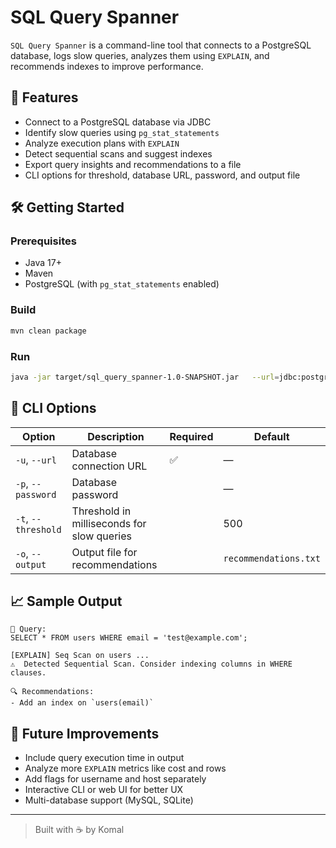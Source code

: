 # SQL Query Spanner

`SQL Query Spanner` is a command-line tool that connects to a PostgreSQL database, logs slow queries, analyzes them using `EXPLAIN`, and recommends indexes to improve performance.

## 🚀 Features

- Connect to a PostgreSQL database via JDBC
- Identify slow queries using `pg_stat_statements`
- Analyze execution plans with `EXPLAIN`
- Detect sequential scans and suggest indexes
- Export query insights and recommendations to a file
- CLI options for threshold, database URL, password, and output file

## 🛠️ Getting Started

### Prerequisites

- Java 17+
- Maven
- PostgreSQL (with `pg_stat_statements` enabled)

### Build

```bash
mvn clean package
```

### Run

```bash
java -jar target/sql_query_spanner-1.0-SNAPSHOT.jar   --url=jdbc:postgresql://localhost:5432/postgres   --password=yourpassword   --threshold=500   --output=recommendations.txt
```

## 🔧 CLI Options

| Option            | Description                                   | Required | Default               |
|-------------------|-----------------------------------------------|----------|------------------------|
| `-u`, `--url`     | Database connection URL                       | ✅       | —                      |
| `-p`, `--password`| Database password                             |          | —                      |
| `-t`, `--threshold`| Threshold in milliseconds for slow queries   |          | 500                    |
| `-o`, `--output`  | Output file for recommendations               |          | `recommendations.txt`  |

## 📈 Sample Output

```
📄 Query:
SELECT * FROM users WHERE email = 'test@example.com';

[EXPLAIN] Seq Scan on users ...
⚠️  Detected Sequential Scan. Consider indexing columns in WHERE clauses.

🔍 Recommendations:
- Add an index on `users(email)`
```

## 📌 Future Improvements

- Include query execution time in output
- Analyze more `EXPLAIN` metrics like cost and rows
- Add flags for username and host separately
- Interactive CLI or web UI for better UX
- Multi-database support (MySQL, SQLite)

---

> Built with ☕ by Komal
